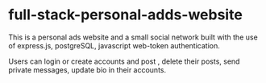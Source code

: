 # full-stack-personal-adds-website

This is a personal ads website and a small social network built with the use of express.js, postgreSQL, javascript web-token authentication.

Users can login or create accounts and post , delete their posts, send private messages, update bio in their accounts.
